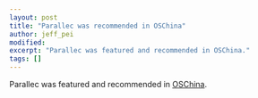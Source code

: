 ```yaml
---
layout: post
title: "Parallec was recommended in OSChina"
author: jeff_pei
modified:
excerpt: "Parallec was featured and recommended in OSChina."
tags: []
---
```


Parallec was featured and recommended in [OSChina](http://www.oschina.net/p/parallec).